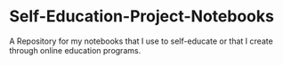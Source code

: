 # Self-Education-Project-Notebooks
A Repository for my notebooks that I use to self-educate or that I create through online education programs.
